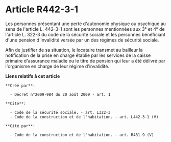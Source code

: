 # Article R442-3-1

Les personnes présentant une perte d'autonomie physique ou psychique au sens de l'article L. 442-3-1 sont les personnes
mentionnées aux 3° et 4° de l'article L. 322-3 du code de la sécurité sociale et les personnes bénéficiant d'une pension
d'invalidité versée par un des régimes de sécurité sociale. 

Afin de justifier de sa situation, le locataire transmet au bailleur la notification de la prise en charge établie par les
services de la caisse primaire d'assurance maladie ou le titre de pension qui leur a été délivré par l'organisme en charge de
leur régime d'invalidité.

**Liens relatifs à cet article**

	**Créé par**:

	  - Décret n°2009-984 du 20 août 2009 - art. 1

	**Cite**:

	  - Code de la sécurité sociale. - art. L322-3
	  - Code de la construction et de l'habitation. - art. L442-3-1 (V)

	**Cité par**:

	  - Code de la construction et de l'habitation. - art. R481-9 (V)
